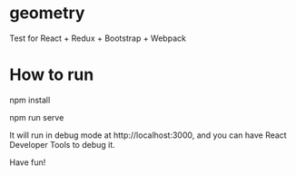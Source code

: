 # geometry
Test for React + Redux + Bootstrap + Webpack

# How to run
npm install

npm run serve

It will run in debug mode at http://localhost:3000, and you can have React Developer Tools to debug it.

Have fun!
